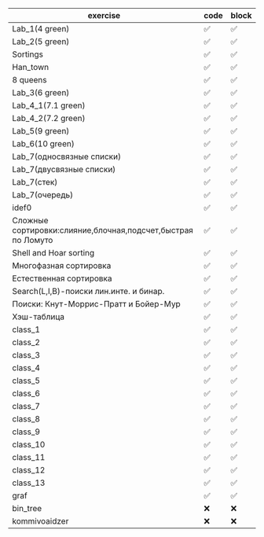 | exercise | code | block | 
| ------------- | ------------- | ------------- |
| Lab_1(4 green) | :white_check_mark:| :white_check_mark:  |
| Lab_2(5 green) | :white_check_mark: | :white_check_mark:  | 
| Sortings |:white_check_mark: | :white_check_mark:  |
| Han_town |:white_check_mark: | :white_check_mark:  |
| 8 queens|:white_check_mark:  |:white_check_mark:  |
| Lab_3(6 green) |:white_check_mark:  | :white_check_mark:  |
| Lab_4_1(7.1 green) |:white_check_mark:| :white_check_mark:  |
| Lab_4_2(7.2 green) |:white_check_mark:  | :white_check_mark:  |
| Lab_5(9 green) | :white_check_mark:| :white_check_mark:  | 
| Lab_6(10 green) |:white_check_mark: | :white_check_mark:  |
| Lab_7(односвязные списки) | :white_check_mark:| :white_check_mark:  |
| Lab_7(двусвязные списки) | :white_check_mark:| :white_check_mark:  |
| Lab_7(стек) | :white_check_mark: | :white_check_mark:  |
| Lab_7(очередь) |:white_check_mark:  | :white_check_mark:  |
| idef0|:white_check_mark:  | :white_check_mark:  | 
| Сложные сортировки:слияние,блочная,подсчет,быстрая по Ломуто|:white_check_mark: | :white_check_mark:  |
| Shell and Hoar sorting|:white_check_mark: | :white_check_mark:  |
| Многофазная сортировка|:white_check_mark:| :white_check_mark:|
| Естественная сортировка|:white_check_mark:| :white_check_mark:  |
| Search(L,I,B)-поиски лин.инте. и бинар.| :white_check_mark: | :white_check_mark:  |
| Поиски: Кнут-Моррис-Пратт и Бойер-Мур|:white_check_mark: | :white_check_mark:  |
| Хэш-таблица|:white_check_mark:  | :white_check_mark:  |
| class_1|:white_check_mark: | :white_check_mark:  |
| class_2|:white_check_mark:  | :white_check_mark:  |
| class_3|:white_check_mark:  | :white_check_mark:  |
| class_4|:white_check_mark:  | :white_check_mark:  |
| class_5|:white_check_mark:  | :white_check_mark:  |
| class_6|:white_check_mark:  | :white_check_mark:  |
| class_7|:white_check_mark:  | :white_check_mark:  |
| class_8|:white_check_mark:  | :white_check_mark:  |
| class_9|:white_check_mark:  | :white_check_mark:  |
| class_10|:white_check_mark:  | :white_check_mark:  |
| class_11|:white_check_mark:  | :white_check_mark:  |
| class_12|:white_check_mark:  | :white_check_mark:  |
| class_13|:white_check_mark:  | :white_check_mark:  |
| graf |:white_check_mark:  | :white_check_mark:  |
| bin_tree |:x:  | :x:  |
| kommivoaidzer |:x:  | :x:  | 